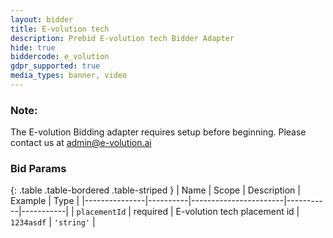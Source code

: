 ```yaml
---
layout: bidder
title: E-volution tech
description: Prebid E-volution tech Bidder Adapter
hide: true
biddercode: e_volution
gdpr_supported: true
media_types: banner, video
---
```


### Note:

The E-volution Bidding adapter requires setup before beginning. Please contact us at admin@e-volution.ai

### Bid Params

{: .table .table-bordered .table-striped }
| Name          | Scope    | Description           | Example   | Type      |
|---------------|----------|-----------------------|-----------|-----------|
| `placementId`      | required | E-volution tech placement id         | `1234asdf`    | `'string'` |

